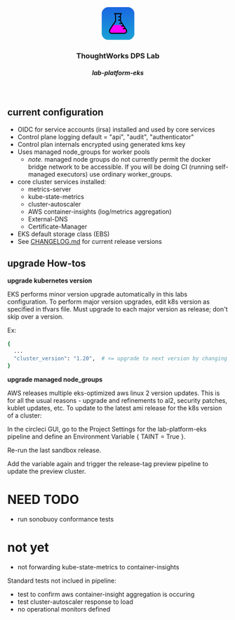 <div align="center">
	<p>
		<img alt="CircleCI Logo" src="https://github.com/ThoughtWorks-DPS/lab-documentation/blob/master/doc/img/dps-lab.png?sanitize=true" width="75" />
	</p>
  <h3>ThoughtWorks DPS Lab</h3>
  <h5>lab-platform-eks</h5>
</div>
<br />

## current configuration

* OIDC for service accounts (irsa) installed and used by core services
* Control plane logging default = "api", "audit", "authenticator"
* Control plan internals encrypted using generated kms key
* Uses managed node_groups for worker pools
  * _note._ managed node groups do not currently permit the docker bridge network to be accessible. If you will be doing CI (running self-managed executors) use ordinary worker_groups.
* core cluster services installed:
  * metrics-server
  * kube-state-metrics
  * cluster-autoscaler
  * AWS container-insights (log/metrics aggregation)
  * External-DNS
  * Certificate-Manager
* EKS default storage class (EBS)
* See [CHANGELOG.md](./CHANGELOG.md) for current release versions

## upgrade How-tos

**upgrade kubernetes version**

EKS performs minor version upgrade automatically in this labs configuration. To perform major version upgrades, edit k8s version as specified in tfvars file. Must upgrade to each major version as release; don't skip over a version.

Ex:
```bash
{
  ...
  "cluster_version": "1.20",  # <= upgrade to next version by changing to "1.21"
}
```

**upgrade managed node_groups**

AWS releases multiple eks-optimized aws linux 2 version updates. This is for all the usual reasons - upgrade and refinements to al2, security patches, kublet updates, etc. To update to the latest ami release for the k8s version of a cluster:

In the circleci GUI, go to the Project Settings for the lab-platform-eks pipeline and define an Environment Variable { TAINT = True }.

Re-run the last sandbox release.

Add the variable again and trigger the release-tag preview pipeline to update the preview cluster.

# NEED TODO

- run sonobuoy conformance tests

# not yet

- not forwarding kube-state-metrics to container-insights

Standard tests not inclued in pipeline:

- test to confirm aws container-insight aggregation is occuring
- test cluster-autoscaler response to load
- no operational monitors defined
